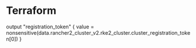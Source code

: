 # Terraform

output "registration_token" {
  value = nonsensitive(data.rancher2_cluster_v2.rke2_cluster.cluster_registration_token[0])
}
